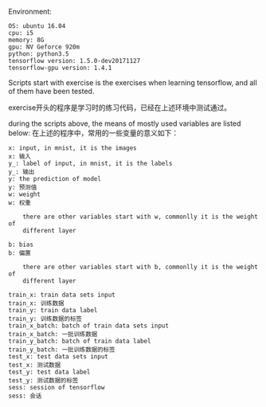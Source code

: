 Environment:

    OS: ubuntu 16.04
    cpu: i5
    memory: 8G
    gpu: NV Geforce 920m
    python: python3.5
    tensorflow version: 1.5.0-dev20171127
    tensorflow-gpu version: 1.4.1

Scripts start with exercise is the exercises when learning tensorflow, and all
of them have been tested.

exercise开头的程序是学习时的练习代码，已经在上述环境中测试通过。

during the scripts above, the means of mostly used variables are listed below:
在上述的程序中，常用的一些变量的意义如下：
    
    x: input, in mnist, it is the images
    x: 输入
    y_: label of input, in mnist, it is the labels
    y_: 输出
    y: the prediction of model
    y: 预测值
    w: weight
    w: 权重
        
        there are other variables start with w, commonlly it is the weight of 
        different layer
       
    b: bias
    b: 偏置
        
        there are other variables start with b, commonlly it is the weight of 
        different layer
    
    train_x: train data sets input
    train_x: 训练数据
    train_y: train data label
    train_y: 训练数据的标签
    train_x_batch: batch of train data sets input
    train_x_batch: 一批训练数据
    train_y_batch: batch of train data label
    train_y_batch: 一批训练数据的标签
    test_x: test data sets input
    test_x: 测试数据
    test_y: test data label
    test_y: 测试数据的标签
    sess: session of tensorflow
    sess: 会话